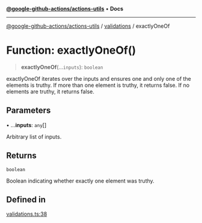 [**@google-github-actions/actions-utils**](../../README.md) • **Docs**

***

[@google-github-actions/actions-utils](../../modules.md) / [validations](../README.md) / exactlyOneOf

# Function: exactlyOneOf()

> **exactlyOneOf**(...`inputs`): `boolean`

exactlyOneOf iterates over the inputs and ensures one and only one of the
elements is truthy. If more than one element is truthy, it returns false. If
no elements are truthy, it returns false.

## Parameters

• ...**inputs**: `any`[]

Arbitrary list of inputs.

## Returns

`boolean`

Boolean indicating whether exactly one element was truthy.

## Defined in

[validations.ts:38](https://github.com/google-github-actions/actions-utils/blob/main/src/validations.ts#L38)
